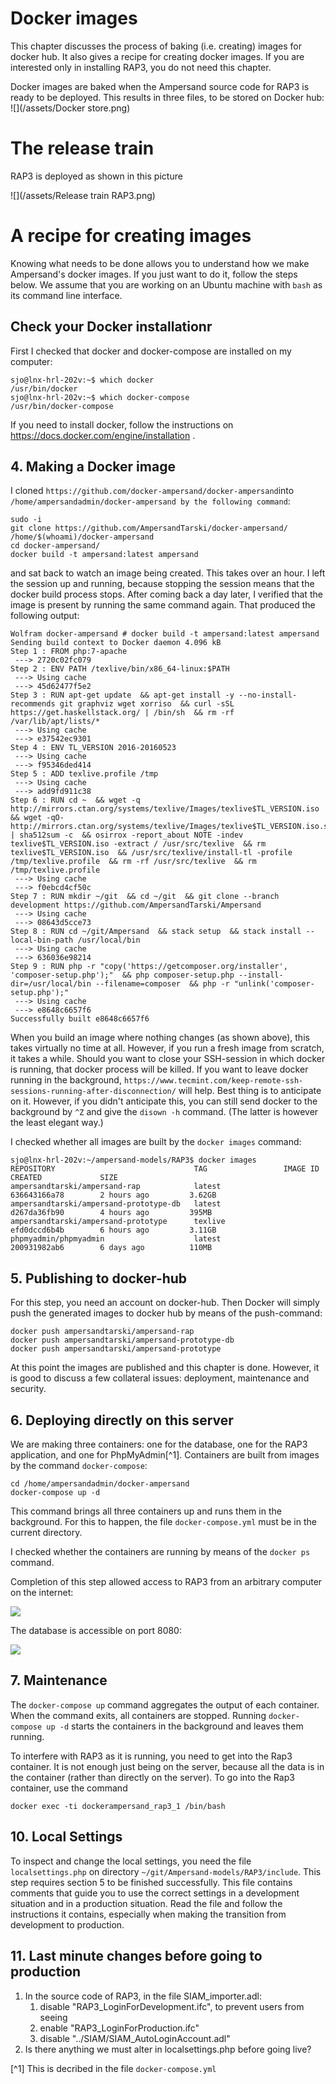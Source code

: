 # Docker images

This chapter discusses the process of baking (i.e. creating) images for docker hub. It also gives a recipe for creating docker images. If you are interested only in installing RAP3, you do not need this chapter.

Docker images are baked when the Ampersand source code for RAP3 is ready to be deployed. This results in three files, to be stored on Docker hub:  
![](/assets/Docker store.png)

# The release train

RAP3 is deployed as shown in this picture

![](/assets/Release train RAP3.png)

# A recipe for creating images

Knowing what needs to be done allows you to understand how we make Ampersand's docker images. If you just want to do it, follow the steps below. We assume that you are working on an Ubuntu machine with `bash` as its command line interface.

## Check your Docker installationr

First I checked that docker and docker-compose are installed on my computer:

```
sjo@lnx-hrl-202v:~$ which docker
/usr/bin/docker
sjo@lnx-hrl-202v:~$ which docker-compose
/usr/bin/docker-compose
```
If you need to install docker, follow the instructions on https://docs.docker.com/engine/installation .

## 4. Making a Docker image

I cloned `https://github.com/docker-ampersand/docker-ampersand`into `/home/ampersandadmin/docker-ampersand by the following command`:

```
sudo -i
git clone https://github.com/AmpersandTarski/docker-ampersand/ /home/$(whoami)/docker-ampersand
cd docker-ampersand/
docker build -t ampersand:latest ampersand
```

and sat back to watch an image being created. This takes over an hour. I left the session up and running, because stopping the session means that the docker build process stops. After coming back a day later, I verified that the image is present by running the same command again. That produced the following output:

```
Wolfram docker-ampersand # docker build -t ampersand:latest ampersand
Sending build context to Docker daemon 4.096 kB
Step 1 : FROM php:7-apache
 ---> 2720c02fc079
Step 2 : ENV PATH /texlive/bin/x86_64-linux:$PATH
 ---> Using cache
 ---> 45d62477f5e2
Step 3 : RUN apt-get update  && apt-get install -y --no-install-recommends git graphviz wget xorriso  && curl -sSL https://get.haskellstack.org/ | /bin/sh  && rm -rf /var/lib/apt/lists/*
 ---> Using cache
 ---> e37542ec9301
Step 4 : ENV TL_VERSION 2016-20160523
 ---> Using cache
 ---> f95346ded414
Step 5 : ADD texlive.profile /tmp
 ---> Using cache
 ---> add9fd911c38
Step 6 : RUN cd ~  && wget -q   http://mirrors.ctan.org/systems/texlive/Images/texlive$TL_VERSION.iso  && wget -qO- http://mirrors.ctan.org/systems/texlive/Images/texlive$TL_VERSION.iso.sha512 | sha512sum -c  && osirrox -report_about NOTE -indev texlive$TL_VERSION.iso -extract / /usr/src/texlive  && rm texlive$TL_VERSION.iso  && /usr/src/texlive/install-tl -profile /tmp/texlive.profile  && rm -rf /usr/src/texlive  && rm /tmp/texlive.profile
 ---> Using cache
 ---> f0ebcd4cf50c
Step 7 : RUN mkdir ~/git  && cd ~/git  && git clone --branch development https://github.com/AmpersandTarski/Ampersand
 ---> Using cache
 ---> 08643d5cce73
Step 8 : RUN cd ~/git/Ampersand  && stack setup  && stack install --local-bin-path /usr/local/bin
 ---> Using cache
 ---> 636036e98214
Step 9 : RUN php -r "copy('https://getcomposer.org/installer', 'composer-setup.php');"  && php composer-setup.php --install-dir=/usr/local/bin --filename=composer  && php -r "unlink('composer-setup.php');"
 ---> Using cache
 ---> e8648c6657f6
Successfully built e8648c6657f6
```

When you build an image where nothing changes \(as shown above\), this takes virtually no time at all. However, if you run a fresh image from scratch, it takes a while. Should you want to close your SSH-session in which docker is running, that docker process will be killed. If you want to leave docker running in the background, `https://www.tecmint.com/keep-remote-ssh-sessions-running-after-disconnection/` will help. Best thing is to anticipate on it. However, if you didn't anticipate this, you can still send docker to the background by `^Z` and give the `disown -h` command. \(The latter is however the least elegant way.\)

I checked whether all images are built by the `docker images` command:

```
sjo@lnx-hrl-202v:~/ampersand-models/RAP3$ docker images
REPOSITORY                               TAG                 IMAGE ID            CREATED             SIZE
ampersandtarski/ampersand-rap            latest              636643166a78        2 hours ago         3.62GB
ampersandtarski/ampersand-prototype-db   latest              d267da36fb90        4 hours ago         395MB
ampersandtarski/ampersand-prototype      texlive             efd0dccd6b4b        6 hours ago         3.11GB
phpmyadmin/phpmyadmin                    latest              200931982ab6        6 days ago          110MB
```

## 5. Publishing to docker-hub

For this step, you need an account on docker-hub. Then Docker will simply push the generated images to docker hub by means of the push-command:

```
docker push ampersandtarski/ampersand-rap
docker push ampersandtarski/ampersand-prototype-db
docker push ampersandtarski/ampersand-prototype
```

At this point the images are published and this chapter is done. However, it is good to discuss a few collateral issues: deployment, maintenance and security.

## 6. Deploying directly on this server

We are making three containers: one for the database, one for the RAP3 application, and one for PhpMyAdmin[^1]. Containers are built from images by the command `docker-compose`:

```
cd /home/ampersandadmin/docker-ampersand
docker-compose up -d
```

This command brings all three containers up and runs them in the background. For this to happen, the file `docker-compose.yml` must be in the current directory.

I checked whether the containers are running by means of the `docker ps` command.

Completion of this step allowed access to RAP3 from an arbitrary computer on the internet:

![](/assets/import.png)

The database is accessible on port 8080:

![](/assets/phpMyAdmin.png)

## 7. Maintenance

The `docker-compose up` command aggregates the output of each container. When the command exits, all containers are stopped. Running `docker-compose up -d` starts the containers in the background and leaves them running.

To interfere with RAP3 as it is running, you need to get into the Rap3 container. It is not enough just being on the server, because all the data is in the container \(rather than directly on the server\). To go into the Rap3 container, use the command

```
docker exec -ti dockerampersand_rap3_1 /bin/bash
```

## 10. Local Settings

To inspect and change the local settings, you need the file `localsettings.php` on directory `~/git/Ampersand-models/RAP3/include`. This step requires section 5 to be finished successfully. This file contains comments that guide you to use the correct settings in a development situation and in a production situation. Read the file and follow the instructions it contains, especially when making the transition from development to production.

## 11. Last minute changes before going to production

1. In the source code of RAP3, in the file SIAM\_importer.adl:
   1. disable "RAP3\_LoginForDevelopment.ifc", to prevent users from seeing 
   2. enable "RAP3\_LoginForProduction.ifc"
   3. disable "../SIAM/SIAM\_AutoLoginAccount.adl"
2. Is there anything we must alter in localsettings.php before going live?

[^1] This is decribed in the file `docker-compose.yml`

